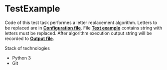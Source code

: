 # TestExample
Code of this test task performes a letter replacement algorithm. Letters to be replaced are in **[Configuration file](SampConf)**.
File **[Text example](SampTxt)** contains string with letters must be replaced. After algorithm execution output string will be recorded to **[Output file](Output)**. 
<br/>

Stack of technologies<br/>
- Python 3
- Git

